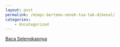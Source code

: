 ```yaml
---
layout: post
permalink: /mimpi-bertemu-nenek-tua-tak-dikenal/
categories:
    - Uncategorized
---
```


[Baca Selengkapnya](/07)